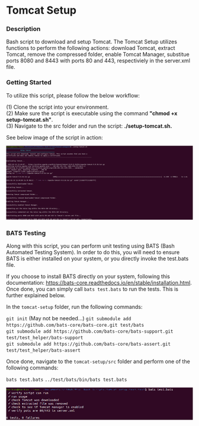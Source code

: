 # Tomcat Setup

### Description
Bash script to download and setup Tomcat. The Tomcat Setup utilizes functions to perform the following actions: download Tomcat, extract Tomcat, remove the compressed folder, enable Tomcat Manager, substitue ports 8080 and 8443 with ports 80 and 443, respectiviely in the server.xml file.

### Getting Started
To utilize this script, please follow the below workflow:

(1) Clone the script into your environment.\
(2) Make sure the script is executable using the command **"chmod +x setup-tomcat.sh"**.\
(3) Navigate to the src folder and run the script: **./setup-tomcat.sh.**

See below image of the script in action:

![Setting up Tomcat](https://github.com/markusewalker/Misc-Bash-Scripts/blob/master/tomcat-setup/setup-tomcat.jpg)

### BATS Testing
Along with this script, you can perform unit testing using BATS (Bash Automated Testing System). In order to do this, you will need to ensure BATS is either installed on your system, or you directly invoke the test.bats file.

If you choose to install BATS directly on your system, following this documentation: https://bats-core.readthedocs.io/en/stable/installation.html. Once done, you can simply call `bats test.bats` to run the tests. This is further explained below.

In the `tomcat-setup` folder, run the following commands:

`git init` (May not be needed...)
`git submodule add https://github.com/bats-core/bats-core.git test/bats`\
`git submodule add https://github.com/bats-core/bats-support.git test/test_helper/bats-support`\
`git submodule add https://github.com/bats-core/bats-assert.git test/test_helper/bats-assert`

Once done, navigate to the `tomcat-setup/src` folder and perform one of the following commands:

`bats test.bats`
`../test/bats/bin/bats test.bats`

![BATS Testing Result](https://github.com/markusewalker/Misc-Bash-Scripts/blob/master/tomcat-setup/bats.jpg)
